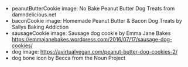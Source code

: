 * peanutButterCookie image: No Bake Peanut Butter Dog Treats from damndelicious.net
* baconCookie image: Homemade Peanut Butter & Bacon Dog Treats by Sallys Baking Addiction
* sausageCookie image: Sausage dog cookie by Emma Jane Bakes https://emmajanebakes.wordpress.com/2016/07/17/sausage-dog-cookies/
* dog image: https://avirtualvegan.com/peanut-butter-dog-cookies-2/
* dog bone icon by Becca from the Noun Project
